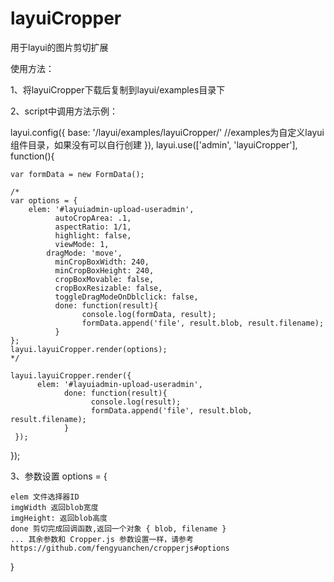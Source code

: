 # layuiCropper
用于layui的图片剪切扩展


使用方法：

1、将layuiCropper下载后复制到layui/examples目录下

2、script中调用方法示例：

layui.config({
    base: '/layui/examples/layuiCropper/' //examples为自定义layui组件目录，如果没有可以自行创建
}),
layui.use(['admin', 'layuiCropper'], function(){
    
    var formData = new FormData();
		
    /*
    var options = {
        elem: '#layuiadmin-upload-useradmin',
			  autoCropArea: .1,
			  aspectRatio: 1/1,
			  highlight: false,
			  viewMode: 1,
		  	dragMode: 'move',
			  minCropBoxWidth: 240,
			  minCropBoxHeight: 240,
			  cropBoxMovable: false,
			  cropBoxResizable: false,
			  toggleDragModeOnDblclick: false,
			  done: function(result){
				    console.log(formData, result);
				    formData.append('file', result.blob, result.filename);
			  }
    };
    layui.layuiCropper.render(options);
    */
    
    layui.layuiCropper.render({
          elem: '#layuiadmin-upload-useradmin',
			    done: function(result){ 
				      console.log(result);
				      formData.append('file', result.blob, result.filename);
			    }
     });
     
 });

3、参数设置
options = {

    elem 文件选择器ID
    imgWidth 返回blob宽度
    imgHeight: 返回blob高度
    done 剪切完成回调函数,返回一个对象 { blob, filename }
    ... 其余参数和 Cropper.js 参数设置一样，请参考 https://github.com/fengyuanchen/cropperjs#options
}



